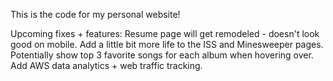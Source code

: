 This is the code for my personal website!

Upcoming fixes + features:
Resume page will get remodeled - doesn't look good on mobile.
Add a little bit more life to the ISS and Minesweeper pages.
Potentially show top 3 favorite songs for each album when hovering over.
Add AWS data analytics + web traffic tracking.
